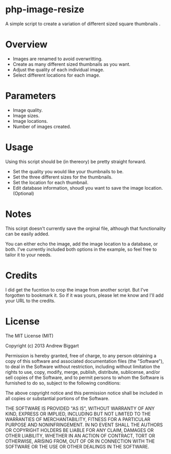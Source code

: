 php-image-resize
========================

A simple script to create a variation of different sized square thumbnails .

Overview
========================

- Images are renamed to avoid overwritting.
- Create as many different sized thumbnails as you want.
- Adjust the quality of each individual image.
- Select different locations for each image.

Parameters
========================

- Image quality.
- Image sizes.
- Image locations.
- Number of images created.

Usage
========================

Using this script should be (in thereory) be pretty straight forward.

- Set the quality you would like your thumbnails to be.
- Set the three different sizes for the thumbnails.
- Set the location for each thumbnail.
- Edit database information, shoudl you want to save the image location. (Optional)

Notes
========================
This scirpt doesn't currently save the orginal file, although that functionality can be easily added.

You can either echo the image, add the image location to a database, or both. I've currently included both options in the example, so feel free to tailor it to your needs.

Credits
========================

I did get the fucntion to crop the image from another script. But I've forgotten to bookmark it. So if it was yours, please let me know and I'll add your URL to the credits.

License
========================

The MIT License (MIT)

Copyright (c) 2013 Andrew Biggart

Permission is hereby granted, free of charge, to any person obtaining a copy
of this software and associated documentation files (the "Software"), to deal
in the Software without restriction, including without limitation the rights
to use, copy, modify, merge, publish, distribute, sublicense, and/or sell
copies of the Software, and to permit persons to whom the Software is
furnished to do so, subject to the following conditions:

The above copyright notice and this permission notice shall be included in
all copies or substantial portions of the Software.

THE SOFTWARE IS PROVIDED "AS IS", WITHOUT WARRANTY OF ANY KIND, EXPRESS OR
IMPLIED, INCLUDING BUT NOT LIMITED TO THE WARRANTIES OF MERCHANTABILITY,
FITNESS FOR A PARTICULAR PURPOSE AND NONINFRINGEMENT. IN NO EVENT SHALL THE
AUTHORS OR COPYRIGHT HOLDERS BE LIABLE FOR ANY CLAIM, DAMAGES OR OTHER
LIABILITY, WHETHER IN AN ACTION OF CONTRACT, TORT OR OTHERWISE, ARISING FROM,
OUT OF OR IN CONNECTION WITH THE SOFTWARE OR THE USE OR OTHER DEALINGS IN
THE SOFTWARE.
